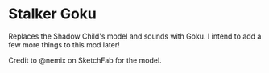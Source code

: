 # Stalker Goku
Replaces the Shadow Child's model and sounds with Goku. I intend to add a few more things to this mod later!

Credit to @nemix on SketchFab for the model.